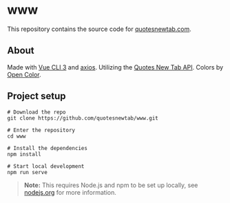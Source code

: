 # www

This repository contains the source code for [quotesnewtab.com](https://quotesnewtab.com/).

## About

Made with [Vue CLI 3](https://cli.vuejs.org/) and [axios](https://github.com/axios/axios). Utilizing the [Quotes New Tab API](https://quotesnewtab.com/api/docs). Colors by [Open Color](https://yeun.github.io/open-color/).

## Project setup

```shell
# Download the repo
git clone https://github.com/quotesnewtab/www.git

# Enter the repository
cd www

# Install the dependencies
npm install

# Start local development
npm run serve
```

> **Note:** This requires Node.js and npm to be set up locally, see [nodejs.org](https://nodejs.org) for more information.
